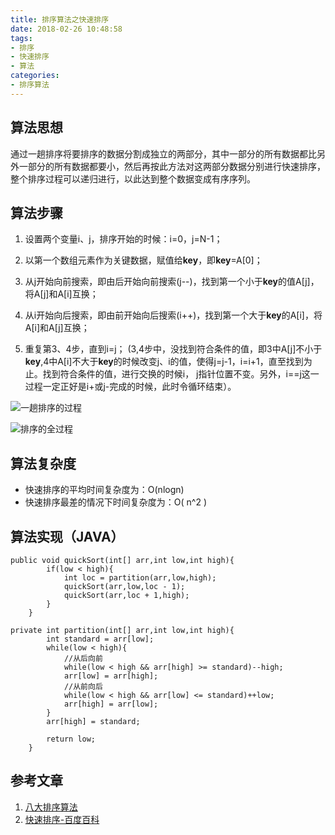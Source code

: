 ```yaml
---
title: 排序算法之快速排序
date: 2018-02-26 10:48:58
tags:
- 排序
- 快速排序
- 算法
categories:
- 排序算法
---
```


## 算法思想
通过一趟排序将要排序的数据分割成独立的两部分，其中一部分的所有数据都比另外一部分的所有数据都要小，然后再按此方法对这两部分数据分别进行快速排序，整个排序过程可以递归进行，以此达到整个数据变成有序序列。

<!-- more -->

## 算法步骤
1. 设置两个变量i、j，排序开始的时候：i=0，j=N-1；

2. 以第一个数组元素作为关键数据，赋值给**key**，即**key**=A[0]；

3. 从j开始向前搜索，即由后开始向前搜索(j--)，找到第一个小于**key**的值A[j]，将A[j]和A[i]互换；

4. 从i开始向后搜索，即由前开始向后搜索(i++)，找到第一个大于**key**的A[i]，将A[i]和A[j]互换；

5. 重复第3、4步，直到i=j； (3,4步中，没找到符合条件的值，即3中A[j]不小于**key**,4中A[i]不大于**key**的时候改变j、i的值，使得j=j-1，i=i+1，直至找到为止。找到符合条件的值，进行交换的时候i， j指针位置不变。另外，i==j这一过程一定正好是i+或j-完成的时候，此时令循环结束）。

![一趟排序的过程](http://upload-images.jianshu.io/upload_images/5160231-402b27a373a8f450.jpg?imageMogr2/auto-orient/strip%7CimageView2/2/w/1240)

![排序的全过程](http://upload-images.jianshu.io/upload_images/5160231-2a08240232d4dee3.jpg?imageMogr2/auto-orient/strip%7CimageView2/2/w/1240)


## 算法复杂度
- 快速排序的平均时间复杂度为：O(nlogn)
- 快速排序最差的情况下时间复杂度为：O( n^2 )

## 算法实现（JAVA）
```
public void quickSort(int[] arr,int low,int high){
        if(low < high){
            int loc = partition(arr,low,high);
            quickSort(arr,low,loc - 1);
            quickSort(arr,loc + 1,high);
        }
    }

private int partition(int[] arr,int low,int high){
        int standard = arr[low];
        while(low < high){
            //从后向前
            while(low < high && arr[high] >= standard)--high;
            arr[low] = arr[high];
            //从前向后
            while(low < high && arr[low] <= standard)++low;
            arr[high] = arr[low];
        }
        arr[high] = standard;

        return low;
    }
```
## 参考文章

1.  [八大排序算法](https://link.jianshu.com/?t=http%3A%2F%2Fblog.csdn.net%2Fhguisu%2Farticle%2Fdetails%2F7776068)
2.  [快速排序-百度百科](https://baike.baidu.com/item/%E5%BF%AB%E9%80%9F%E6%8E%92%E5%BA%8F%E7%AE%97%E6%B3%95/369842?fr=aladdin&fromid=2084344&fromtitle=%E5%BF%AB%E9%80%9F%E6%8E%92%E5%BA%8F)



